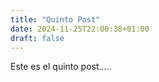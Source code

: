 ```yaml
---
title: "Quinto Post"
date: 2024-11-25T22:00:38+01:00
draft: false
---
```


Este es el quinto post.....